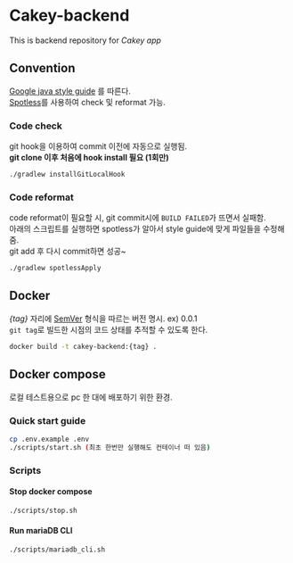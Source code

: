 # Cakey-backend

This is backend repository for *Cakey app*

## Convention

[Google java style guide](https://google.github.io/styleguide/javaguide.html)
를 따른다. \
[Spotless](https://github.com/diffplug/spotless)를 사용하여 check 및 reformat 가능.

### Code check

git hook을 이용하여 commit 이전에 자동으로 실행됨. \
**git clone 이후 처음에 hook install 필요 (1회만)**

```bash
./gradlew installGitLocalHook
```

### Code reformat

code reformat이 필요할 시, git commit시에 `BUILD FAILED`가 뜨면서 실패함. \
아래의 스크립트를 실행하면 spotless가 알아서 style guide에 맞게 파일들을 수정해 줌. \
git add 후 다시 commit하면 성공~

```bash
./gradlew spotlessApply
```

## Docker

*{tag}* 자리에 [SemVer](https://semver.org/) 형식을 따르는 버전 명시. ex) 0.0.1 \
`git tag`로 빌드한 시점의 코드 상태를 추적할 수 있도록 한다.

```bash
docker build -t cakey-backend:{tag} .
```

## Docker compose

로컬 테스트용으로 pc 한 대에 배포하기 위한 환경.

### Quick start guide

```bash
cp .env.example .env
./scripts/start.sh (최초 한번만 실행해도 컨테이너 떠 있음)
```

### Scripts

#### Stop docker compose

```bash
./scripts/stop.sh
```

#### Run mariaDB CLI

```bash
./scripts/mariadb_cli.sh
```
